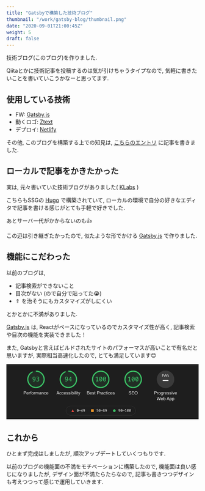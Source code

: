 ```yaml
---
title: "Gatsbyで構築した技術ブログ"
thumbnail: "/work/gatsby-blog/thumbnail.png"
date: "2020-09-01T21:00:45Z"
weight: 5
draft: false
---
```


技術ブログ(このブログ)を作りました.

Qiitaとかに技術記事を投稿するのは気が引けちゃうタイプなので, 気軽に書きたいことを書いていこうかなーと思ってます.

## 使用している技術

- FW: [Gatsby.js](https://www.gatsbyjs.com/)
- 動くロゴ: [Ztext](https://bennettfeely.com/ztext/)
- デプロイ: [Netlify](https://www.netlify.com/)

その他, このブログを構築する上での知見は, [こちらのエントリ](/blog/gatsby/gatsby-blog) に記事を書きました.

## ローカルで記事をかきたかった

実は, 元々書いていた技術ブログがありました( [KLabs](https://tech-k-labs.xyz/) )

こちらもSSGの [Hugo](https://gohugo.io/) で構築されていて, ローカルの環境で自分の好きなエディタで記事を書ける感じがとても手軽で好きでした.

あとサーバー代がかからないのも👍

この辺は引き継ぎたかったので, 似たような形でかける [Gatsby.js](https://www.gatsbyjs.com/) で作りました.

## 機能にこだわった

以前のブログは,

- 記事検索ができないこと
- 目次がない (ので自分で貼ってた😭)
- ⇑ を治そうにもカスタマイズがしにくい

とかとかに不満がありました.

[Gatsby.js](https://www.gatsbyjs.com/) は, Reactがベースになっているのでカスタマイズ性が高く, 記事検索や目次の機能を実装できました！

また, Gatsbyと言えばビルドされたサイトのパフォーマスが高いことで有名だと思いますが, 実際相当高速化したので, とても満足しています😍

![](./score.png)

## これから

ひとまず完成はしましたが, 順次アップデートしていくつもりです.

以前のブログの機能面の不満をモチベーションに構築したので, 機能面は良い感じになりましたが, デザイン面が不満たらたらなので, 記事も書きつつデザインも考えつつって感じで運用していきます.
